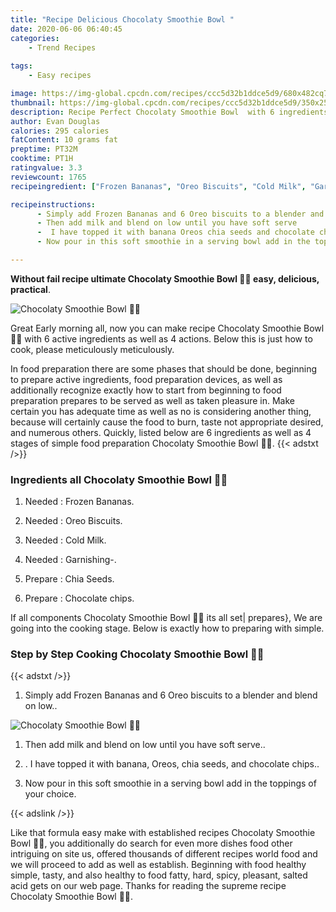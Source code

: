 ```yaml
---
title: "Recipe Delicious Chocolaty Smoothie Bowl "
date: 2020-06-06 06:40:45
categories:
    - Trend Recipes
    
tags:
    - Easy recipes

image: https://img-global.cpcdn.com/recipes/ccc5d32b1ddce5d9/680x482cq70/chocolaty-smoothie-bowl-🤎🥣-recipe-main-photo.jpg
thumbnail: https://img-global.cpcdn.com/recipes/ccc5d32b1ddce5d9/350x250cq70/chocolaty-smoothie-bowl-🤎🥣-recipe-main-photo.jpg
description: Recipe Perfect Chocolaty Smoothie Bowl  with 6 ingredients and 4 stages of easy cooking.
author: Evan Douglas
calories: 295 calories
fatContent: 10 grams fat
preptime: PT32M
cooktime: PT1H
ratingvalue: 3.3
reviewcount: 1765
recipeingredient: ["Frozen Bananas", "Oreo Biscuits", "Cold Milk", "Garnishing", "Chia Seeds", "Chocolate chips"]

recipeinstructions: 
      - Simply add Frozen Bananas and 6 Oreo biscuits to a blender and blend on low 
      - Then add milk and blend on low until you have soft serve 
      -  I have topped it with banana Oreos chia seeds and chocolate chips 
      - Now pour in this soft smoothie in a serving bowl add in the toppings of your choice

---
```




**Without fail recipe ultimate Chocolaty Smoothie Bowl 🤎🥣 easy, delicious, practical**. 


![Chocolaty Smoothie Bowl 🤎🥣](https://img-global.cpcdn.com/recipes/ccc5d32b1ddce5d9/680x482cq70/chocolaty-smoothie-bowl-🤎🥣-recipe-main-photo.jpg "Chocolaty Smoothie Bowl 🤎🥣")




Great Early morning all, now you can make recipe Chocolaty Smoothie Bowl 🤎🥣 with 6 active ingredients as well as 4 actions. Below this is just how to cook, please meticulously meticulously.

In food preparation there are some phases that should be done, beginning to prepare active ingredients, food preparation devices, as well as additionally recognize exactly how to start from beginning to food preparation prepares to be served as well as taken pleasure in. Make certain you has adequate time as well as no is considering another thing, because will certainly cause the food to burn, taste not appropriate desired, and numerous others. Quickly, listed below are 6 ingredients as well as 4 stages of simple food preparation Chocolaty Smoothie Bowl 🤎🥣.
{{< adstxt />}}

### Ingredients all Chocolaty Smoothie Bowl 🤎🥣


1. Needed  : Frozen Bananas.

1. Needed  : Oreo Biscuits.

1. Needed  : Cold Milk.

1. Needed  : Garnishing-.

1. Prepare  : Chia Seeds.

1. Prepare  : Chocolate chips.



If all components Chocolaty Smoothie Bowl 🤎🥣 its all set| prepares}, We are going into the cooking stage. Below is exactly how to preparing with simple.

### Step by Step Cooking Chocolaty Smoothie Bowl 🤎🥣

{{< adstxt />}}


1. Simply add Frozen Bananas and 6 Oreo biscuits to a blender and blend on low..



![Chocolaty Smoothie Bowl 🤎🥣](https://img-global.cpcdn.com/steps/74d37716eeef2087/160x128cq70/chocolaty-smoothie-bowl-🤎🥣-recipe-step-1-photo.jpg" "Chocolaty Smoothie Bowl 🤎🥣")



1. Then add milk and blend on low until you have soft serve..



1. . I have topped it with banana, Oreos, chia seeds, and chocolate chips..



1. Now pour in this soft smoothie in a serving bowl add in the toppings of your choice.





{{< adslink />}}

Like that formula easy make with established recipes Chocolaty Smoothie Bowl 🤎🥣, you additionally do search for even more dishes food other intriguing on site us, offered thousands of different recipes world food and we will proceed to add as well as establish. Beginning with food healthy simple, tasty, and also healthy to food fatty, hard, spicy, pleasant, salted acid gets on our web page. Thanks for reading the supreme recipe Chocolaty Smoothie Bowl 🤎🥣.
